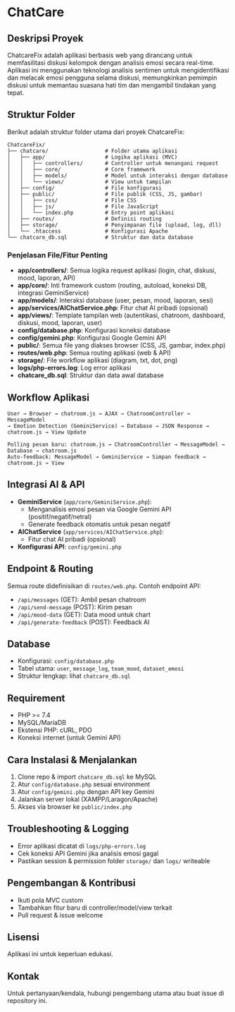 # ChatCare

## Deskripsi Proyek

ChatcareFix adalah aplikasi berbasis web yang dirancang untuk memfasilitasi diskusi kelompok dengan analisis emosi secara real-time. Aplikasi ini menggunakan teknologi analisis sentimen untuk mengidentifikasi dan melacak emosi pengguna selama diskusi, memungkinkan pemimpin diskusi untuk memantau suasana hati tim dan mengambil tindakan yang tepat.

## Struktur Folder

Berikut adalah struktur folder utama dari proyek ChatcareFix:

```
ChatcareFix/
├── chatcare/                  # Folder utama aplikasi
│   ├── app/                   # Logika aplikasi (MVC)
│   │   ├── controllers/       # Controller untuk menangani request
│   │   ├── core/              # Core framework
│   │   ├── models/            # Model untuk interaksi dengan database
│   │   └── views/             # View untuk tampilan
│   ├── config/                # File konfigurasi
│   ├── public/                # File publik (CSS, JS, gambar)
│   │   ├── css/               # File CSS
│   │   ├── js/                # File JavaScript
│   │   └── index.php          # Entry point aplikasi
│   ├── routes/                # Definisi routing
│   ├── storage/               # Penyimpanan file (upload, log, dll)
│   └── .htaccess              # Konfigurasi Apache
└── chatcare_db.sql            # Struktur dan data database
```

### Penjelasan File/Fitur Penting

- **app/controllers/**: Semua logika request aplikasi (login, chat, diskusi, mood, laporan, API)
- **app/core/**: Inti framework custom (routing, autoload, koneksi DB, integrasi GeminiService)
- **app/models/**: Interaksi database (user, pesan, mood, laporan, sesi)
- **app/services/AIChatService.php**: Fitur chat AI pribadi (opsional)
- **app/views/**: Template tampilan web (autentikasi, chatroom, dashboard, diskusi, mood, laporan, user)
- **config/database.php**: Konfigurasi koneksi database
- **config/gemini.php**: Konfigurasi Google Gemini API
- **public/**: Semua file yang diakses browser (CSS, JS, gambar, index.php)
- **routes/web.php**: Semua routing aplikasi (web & API)
- **storage/**: File workflow aplikasi (diagram, txt, dot, png)
- **logs/php-errors.log**: Log error aplikasi
- **chatcare_db.sql**: Struktur dan data awal database

## Workflow Aplikasi

```
User → Browser → chatroom.js → AJAX → ChatroomController → MessageModel
→ Emotion Detection (GeminiService) → Database → JSON Response → chatroom.js → View Update

Polling pesan baru: chatroom.js → ChatroomController → MessageModel → Database → chatroom.js
Auto-feedback: MessageModel → GeminiService → Simpan feedback → chatroom.js → View
```

## Integrasi AI & API

- **GeminiService** (`app/core/GeminiService.php`):
  - Menganalisis emosi pesan via Google Gemini API (positif/negatif/netral)
  - Generate feedback otomatis untuk pesan negatif
- **AIChatService** (`app/services/AIChatService.php`):
  - Fitur chat AI pribadi (opsional)
- **Konfigurasi API**: `config/gemini.php`

## Endpoint & Routing

Semua route didefinisikan di `routes/web.php`.
Contoh endpoint API:

- `/api/messages` (GET): Ambil pesan chatroom
- `/api/send-message` (POST): Kirim pesan
- `/api/mood-data` (GET): Data mood untuk chart
- `/api/generate-feedback` (POST): Feedback AI

## Database

- Konfigurasi: `config/database.php`
- Tabel utama: `user`, `message_log`, `team_mood`, `dataset_emosi`
- Struktur lengkap: lihat `chatcare_db.sql`

## Requirement

- PHP >= 7.4
- MySQL/MariaDB
- Ekstensi PHP: cURL, PDO
- Koneksi internet (untuk Gemini API)

## Cara Instalasi & Menjalankan

1. Clone repo & import `chatcare_db.sql` ke MySQL
2. Atur `config/database.php` sesuai environment
3. Atur `config/gemini.php` dengan API key Gemini
4. Jalankan server lokal (XAMPP/Laragon/Apache)
5. Akses via browser ke `public/index.php`

## Troubleshooting & Logging

- Error aplikasi dicatat di `logs/php-errors.log`
- Cek koneksi API Gemini jika analisis emosi gagal
- Pastikan session & permission folder `storage/` dan `logs/` writeable

## Pengembangan & Kontribusi

- Ikuti pola MVC custom
- Tambahkan fitur baru di controller/model/view terkait
- Pull request & issue welcome

## Lisensi

Aplikasi ini untuk keperluan edukasi.

## Kontak

Untuk pertanyaan/kendala, hubungi pengembang utama atau buat issue di repository ini.
